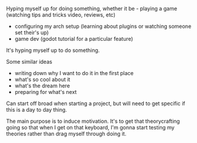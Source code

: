 Hyping myself up for doing something, whether it be - playing a game (watching tips and tricks video, reviews, etc)
- configuring my arch setup (learning about plugins or watching someone set their's up)
- game dev (godot tutorial for a particular feature)

It's hyping myself up to do something. 

Some similar ideas 
- writing down why I want to do it in the first place
- what's so cool about it
- what's the dream here
- preparing for what's next

Can start off broad when starting a project, but will need to get specific if this is a day to day thing.

The main purpose is to induce motivation. It's to get that theorycrafting going so that when I get on that keyboard, I'm gonna start testing my theories rather than drag myself through doing it. 